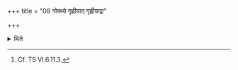 +++
title = "08 नोक्थ्ये गृह्णीयात् गृह्णीयाद्वा"

+++

<details><summary>थिते</summary>

8. He does not fill it in the Ukthya-sacrifice; or rather he may fill (it in the Ukthya-sacrifice).[^1]  

[^1]: Cf. TS VI.6.11.3. 
</details>
